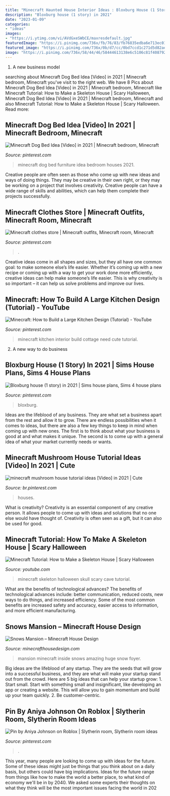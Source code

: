 ```yaml
---
title: "Minecraft Haunted House Interior Ideas : Bloxburg House (1 Story) In 2021"
description: "Bloxburg house (1 story) in 2021"
date: "2023-01-09"
categories:
- "ideas"
images:
- "https://i.ytimg.com/vi/AVdGxeSWbCE/maxresdefault.jpg"
featuredImage: "https://i.pinimg.com/736x/fb/76/83/fb76835edba6e713ec013a319738eb0d.jpg"
featured_image: "https://i.pinimg.com/736x/0b/d7/cc/0bd7ccd1c271d5d82ae191454a9c2ec0.jpg"
image: "https://i.pinimg.com/736x/58/44/46/58444613138e6c5106c81f408792d793.jpg"
---
```



1. A new business model 

	

		
searching about Minecraft Dog Bed Idea [Video] in 2021 | Minecraft bedroom, Minecraft you've visit to the right web. We have 8 Pics about Minecraft Dog Bed Idea [Video] in 2021 | Minecraft bedroom, Minecraft like Minecraft Tutorial: How to Make a Skeleton House | Scary Halloween, Minecraft Dog Bed Idea [Video] in 2021 | Minecraft bedroom, Minecraft and also Minecraft Tutorial: How to Make a Skeleton House | Scary Halloween. Read more:
		
    
## Minecraft Dog Bed Idea [Video] In 2021 | Minecraft Bedroom, Minecraft

<img loading=lazy src="https://i.pinimg.com/736x/3e/f6/af/3ef6af1a4a64fcebb06761fb4fd819dc.jpg" onerror="this.onerror=null;this.src='https://tse4.mm.bing.net/th?id=OIP.exAqZhnIkAkHPPW04pQPgwHaHa&amp;pid=15.1';" alt="Minecraft Dog Bed Idea [Video] in 2021 | Minecraft bedroom, Minecraft">

_Source: pinterest.com_

>minecraft dog bed furniture idea bedroom houses 2021. 

	

Creative people are often seen as those who come up with new ideas and ways of doing things. They may be creative in their own right, or they may be working on a project that involves creativity. Creative people can have a wide range of skills and abilities, which can help them complete their projects successfully.

    
## Minecraft Clothes Store | Minecraft Outfits, Minecraft Room, Minecraft

<img loading=lazy src="https://i.pinimg.com/736x/e7/a9/95/e7a995185608d6092786070de3cc7429.jpg" onerror="this.onerror=null;this.src='https://tse1.mm.bing.net/th?id=OIP.EWZEk_YF1wX2y0WnGsbDMwHaDX&amp;pid=15.1';" alt="Minecraft clothes store | Minecraft outfits, Minecraft room, Minecraft">

_Source: pinterest.com_

>. 

	

Creative ideas come in all shapes and sizes, but they all have one common goal: to make someone else’s life easier. Whether it’s coming up with a new recipe or coming up with a way to get your work done more efficiently, creative ideas can help make someone’s life easier. This is why creativity is so important – it can help us solve problems and improve our lives.

    
## Minecraft: How To Build A Large Kitchen Design (Tutorial) - YouTube

<img loading=lazy src="https://i.pinimg.com/736x/d8/7b/28/d87b2884ee9abbec57fd16bacb27b26c.jpg" onerror="this.onerror=null;this.src='https://tse2.mm.bing.net/th?id=OIP.xw5fLvEXiDC80HW3a1QngQHaFj&amp;pid=15.1';" alt="Minecraft: How to Build a Large Kitchen Design (Tutorial) - YouTube">

_Source: pinterest.com_

>minecraft kitchen interior build cottage need cute tutorial. 

	

2. A new way to do business 

    
## Bloxburg House (1 Story) In 2021 | Sims House Plans, Sims 4 House Plans

<img loading=lazy src="https://i.pinimg.com/736x/0b/d7/cc/0bd7ccd1c271d5d82ae191454a9c2ec0.jpg" onerror="this.onerror=null;this.src='https://tse3.mm.bing.net/th?id=OIP.lf5Ur7P1-cbv9aDeyztv0gHaFi&amp;pid=15.1';" alt="Bloxburg house (1 story) in 2021 | Sims house plans, Sims 4 house plans">

_Source: pinterest.com_

>bloxburg. 

	

Ideas are the lifeblood of any business. They are what set a business apart from the rest and allow it to grow. There are endless possibilities when it comes to ideas, but there are also a few key things to keep in mind when coming up with new ones. The first is to think about what your business is good at and what makes it unique. The second is to come up with a general idea of what your market currently needs or wants.

    
## Minecraft Mushroom House Tutorial Ideas [Video] In 2021 | Cute

<img loading=lazy src="https://i.pinimg.com/736x/58/44/46/58444613138e6c5106c81f408792d793.jpg" onerror="this.onerror=null;this.src='https://tse3.mm.bing.net/th?id=OIP.nc_qLNF0No0_yjBu1ND88AHaNK&amp;pid=15.1';" alt="minecraft mushroom house tutorial ideas [Video] in 2021 | Cute">

_Source: br.pinterest.com_

>houses. 

	

What is creativity?
Creativity is an essential component of any creative person. It allows people to come up with ideas and solutions that no one else would have thought of. Creativity is often seen as a gift, but it can also be used for good.

    
## Minecraft Tutorial: How To Make A Skeleton House | Scary Halloween

<img loading=lazy src="https://i.ytimg.com/vi/AVdGxeSWbCE/maxresdefault.jpg" onerror="this.onerror=null;this.src='https://tse4.mm.bing.net/th?id=OIP.r0Bo5jhYYhyeXS4BKG2uBgHaEK&amp;pid=15.1';" alt="Minecraft Tutorial: How to Make a Skeleton House | Scary Halloween">

_Source: youtube.com_

>minecraft skeleton halloween skull scary cave tutorial. 

	

What are the benefits of technological advances?
The benefits of technological advances include: better communication, reduced costs, new ways to do things, and increased efficiency. Some of the most common benefits are increased safety and accuracy, easier access to information, and more efficient manufacturing.

    
## Snows Mansion – Minecraft House Design

<img loading=lazy src="http://minecrafthousedesign.com/wp-content/uploads/2014/11/Snows-Mansion-minecraft-building-ideas-house-huge-amazing-inside.jpg" onerror="this.onerror=null;this.src='https://tse1.mm.bing.net/th?id=OIP.HTv6B73cOHg5JdDavgCZCwHaFk&amp;pid=15.1';" alt="Snows Mansion – Minecraft House Design">

_Source: minecrafthousedesign.com_

>mansion minecraft inside snows amazing huge snow foyer. 

	

Big ideas are the lifeblood of any startup. They are the seeds that will grow into a successful business, and they are what will make your startup stand out from the crowd. Here are 5 big ideas that can help your startup grow: 1. Start small. Start with something small and insignificant, like developing an app or creating a website. This will allow you to gain momentum and build up your team quickly. 2. Be customer-centric.

    
## Pin By Aniya Johnson On Roblox | Slytherin Room, Slytherin Room Ideas

<img loading=lazy src="https://i.pinimg.com/736x/fb/76/83/fb76835edba6e713ec013a319738eb0d.jpg" onerror="this.onerror=null;this.src='https://tse2.mm.bing.net/th?id=OIP.DPOlENaO_8RYPH5_yM9lTAHaED&amp;pid=15.1';" alt="Pin by Aniya Johnson on Roblox | Slytherin room, Slytherin room ideas">

_Source: pinterest.com_

>. 

	

This year, many people are looking to come up with ideas for the future. Some of these ideas might just be things that you think about on a daily basis, but others could have big implications. Ideas for the future range from things like how to make the world a better place, to what kind of economy we'll be in by 2040. We asked some experts their thoughts on what they think will be the most important issues facing the world in 202
